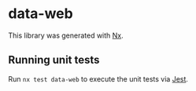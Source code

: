 # data-web

This library was generated with [Nx](https://nx.dev).

## Running unit tests

Run `nx test data-web` to execute the unit tests via [Jest](https://jestjs.io).
